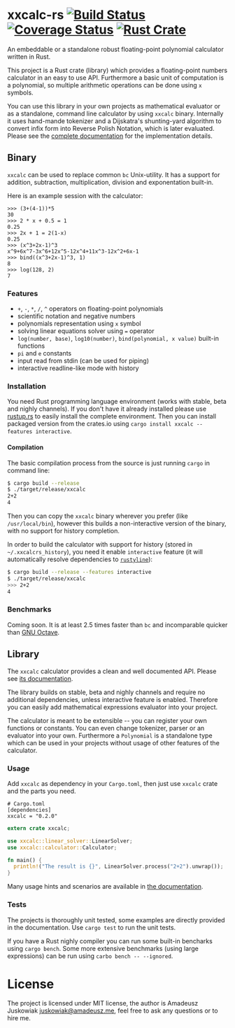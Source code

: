 # xxcalc-rs [![Build Status](https://travis-ci.org/alfanick/xxcalc-rs.svg?branch=master)](https://travis-ci.org/alfanick/xxcalc-rs) [![Coverage Status](https://coveralls.io/repos/github/alfanick/xxcalc-rs/badge.svg?branch=master)](https://coveralls.io/github/alfanick/xxcalc-rs?branch=master) [![Rust Crate](https://img.shields.io/crates/v/xxcalc.svg)](https://crates.io/crates/xxcalc)

An embeddable or a standalone robust floating-point polynomial calculator written in Rust.

This project is a Rust crate (library) which provides a floating-point numbers calculator
in an easy to use API. Furthermore a basic unit of computation is a polynomial, so multiple
arithmetic operations can be done using `x` symbols.

You can use this library in your own projects as mathematical evaluator or as a standalone,
command line calculator by using `xxcalc` binary. Internally it uses hand-mande tokenizer and
a Dijskatra's shunting-yard algorithm to convert infix form into Reverse Polish Notation,
which is later evaluated. Please see the [complete documentation](https://alfanick.github.io/xxcalc-rs/xxcalc/index.html)
for the implementation details.

## Binary

`xxcalc` can be used to replace common `bc` Unix-utility. It has a support for addition,
subtraction, multiplication, division and exponentation built-in.

Here is an example session with the calculator:

```
>>> (3+(4-1))*5
30
>>> 2 * x + 0.5 = 1
0.25
>>> 2x + 1 = 2(1-x)
0.25
>>> (x^3+2x-1)^3
x^9+6x^7-3x^6+12x^5-12x^4+11x^3-12x^2+6x-1
>>> bind((x^3+2x-1)^3, 1)
8
>>> log(128, 2)
7
```

### Features

* `+`, `-`, `*`, `/`, `^` operators on floating-point polynomials
* scientific notation and negative numbers
* polynomials representation using `x` symbol
* solving linear equations solver using `=` operator
* `log(number, base)`, `log10(number)`, `bind(polynomial, x value)` built-in functions
* `pi` and `e` constants
* input read from stdin (can be used for piping)
* interactive readline-like mode with history

### Installation

You need Rust programming language environment (works with stable, beta and nighly channels).
If you don't have it already installed please use [rustup.rs](https://www.rustup.rs) to easily
install the complete environment. Then you can install packaged version from the crates.io
using `cargo install xxcalc --features interactive`.

#### Compilation

The basic compilation process from the source is just running `cargo` in command line:

```bash
$ cargo build --release
$ ./target/release/xxcalc
2+2
4
```

Then you can copy the `xxcalc` binary wherever you prefer (like `/usr/local/bin`), however this
builds a non-interactive version of the binary, with no support for history completion.

In order to build the calculator with support for history (stored in `~/.xxcalcrs_history`),
you need it enable `interactive` feature (it will automatically resolve dependencies to
[`rustyline`](https://github.com/kkawakam/rustyline)):

```bash
$ cargo build --release --features interactive
$ ./target/release/xxcalc
>>> 2+2
4
```

### Benchmarks

Coming soon. It is at least 2.5 times faster than `bc` and incomparable quicker than
[GNU Octave](https://www.gnu.org/software/octave/).

## Library

The `xxcalc` calculator provides a clean and well documented API. Please see
[its documentation](https://alfanick.github.io/xxcalc-rs/xxcalc/index.html).

The library builds on stable, beta and nighly channels and require no additional dependencies,
unless interactive feature is enabled. Therefore you can easily add mathematical
expressions evaluator into your project.

The calculator is meant to be extensible -- you can register your own functions or constants.
You can even change tokenizer, parser or an evaluator into your own. Furthermore a `Polynomial`
is a standalone type which can be used in your projects without usage of other features of the
calculator.

### Usage

Add `xxcalc` as dependency in your `Cargo.toml`, then just use `xxcalc` crate and the
parts you need.

```
# Cargo.toml
[dependencies]
xxcalc = "0.2.0"
```

```rust
extern crate xxcalc;

use xxcalc::linear_solver::LinearSolver;
use xxcalc::calculator::Calculator;

fn main() {
  println!("The result is {}", LinearSolver.process("2+2").unwrap());
}
```

Many usage hints and scenarios are available in
[the documentation](https://alfanick.github.io/xxcalc-rs/xxcalc/index.html).

### Tests

The projects is thoroughly unit tested, some examples are directly provided in the
documentation. Use `cargo test` to run the unit tests.

If you have a Rust nighly compiler you can run some built-in bencharks using `cargo bench`.
Some more extensive benchmarks (using large expressions) can be run using `carbo bench -- --ignored`.

# License

The project is licensed under MIT license, the author is Amadeusz Juskowiak <juskowiak@amadeusz.me>,
feel free to ask any questions or to hire me.
